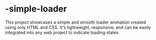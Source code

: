 # -simple-loader
This project showcases a simple and smooth loader animation created using only HTML and CSS. It's lightweight, responsive, and can be easily integrated into any web project to indicate loading states
